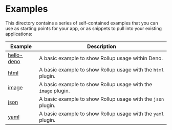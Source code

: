 # Examples

This directory contains a series of self-contained examples that you can use as starting points for your app, or as snippets to pull into your existing applications:

| Example                    | Description                                                   |
| -------------------------- | ------------------------------------------------------------- |
| [hello-deno](./hello-deno) | A basic example to show Rollup usage within Deno.             |
| [html](./html)             | A basic example to show Rollup usage with the `html` plugin.  |
| [image](./image)           | A basic example to show Rollup usage with the `image` plugin. |
| [json](./json)             | A basic example to show Rollup usage with the `json` plugin.  |
| [yaml](./yaml)             | A basic example to show Rollup usage with the `yaml` plugin.  |
